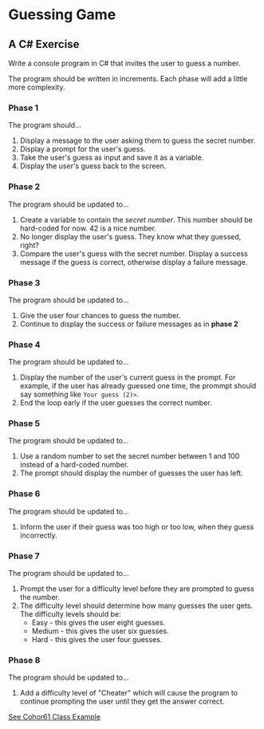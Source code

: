 # Guessing Game

## A C# Exercise

Write a console program in C# that invites the user to guess a number.

The program should be written in increments. Each phase will add a little more complexity.

### Phase 1

The program should...

1. Display a message to the user asking them to guess the secret number.
1. Display a prompt for the user's guess.
1. Take the user's guess as input and save it as a variable.
1. Display the user's guess back to the screen.

### Phase 2

The program should be updated to...

1. Create a variable to contain the _secret number_. This number should be hard-coded for now. 42 is a nice number.
1. No longer display the user's guess. They know what they guessed, right?
1. Compare the user's guess with the secret number. Display a success message if the guess is correct, otherwise display a failure message.

### Phase 3

The program should be updated to...

1. Give the user four chances to guess the number.
1. Continue to display the success or failure messages as in **phase 2**

### Phase 4

The program should be updated to...

1. Display the number of the user's current guess in the prompt.
   For example, if the user has already guessed one time, the prommpt should say something like `Your guess (2)>`.
1. End the loop early if the user guesses the correct number.

### Phase 5

The program should be updated to...

1. Use a random number to set the secret number between 1 and 100 instead of a hard-coded number.
1. The prompt should display the number of guesses the user has left.

### Phase 6

The program should be updated to...

1. Inform the user if their guess was too high or too low, when they guess incorrectly.

### Phase 7

The program should be updated to...

1. Prompt the user for a difficulty level before they are prompted to guess the number.
1. The difficulty level should determine how many guesses the user gets.
   The difficulty levels should be:
   - Easy - this gives the user eight guesses.
   - Medium - this gives the user six guesses.
   - Hard - this gives the user four guesses.

### Phase 8

The program should be updated to...

1. Add a difficulty level of "Cheater" which will cause the program to continue prompting the user until they get the answer correct.

[See Cohor61 Class Example](https://github.com/NSS-Day-Cohort-61/C61_GuessingGame)
